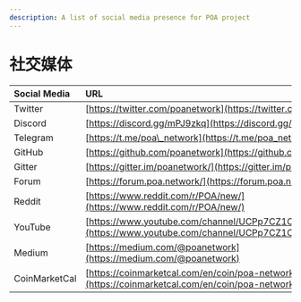 ```yaml
---
description: A list of social media presence for POA project
---
```


# 社交媒体

| Social Media | URL |
| :--- | :--- |
| Twitter | [https://twitter.com/poanetwork](https://twitter.com/poanetwork) |
| Discord | [https://discord.gg/mPJ9zkq](https://discord.gg/mPJ9zkq) |
| Telegram | [https://t.me/poa\_network](https://t.me/poa_network) |
| GitHub | [https://github.com/poanetwork](https://github.com/poanetwork) |
| Gitter | [https://gitter.im/poanetwork/](https://gitter.im/poanetwork/) |
| Forum | [https://forum.poa.network/](https://forum.poa.network/) |
| Reddit | [https://www.reddit.com/r/POA/new/](https://www.reddit.com/r/POA/new/) |
| YouTube | [https://www.youtube.com/channel/UCPp7CZ1OPvBVhHOb8CDxU2A](https://www.youtube.com/channel/UCPp7CZ1OPvBVhHOb8CDxU2A) |
| Medium | [https://medium.com/@poanetwork](https://medium.com/@poanetwork) |
| CoinMarketCal | [https://coinmarketcal.com/en/coin/poa-network](https://coinmarketcal.com/en/coin/poa-network) |



